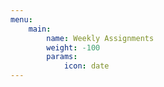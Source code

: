 ```yaml
---
menu:
    main:
        name: Weekly Assignments
        weight: -100
        params:
            icon: date
---
```

































































